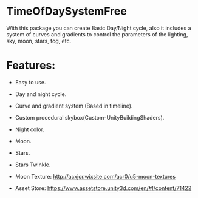 # TimeOfDaySystemFree
With this package you can create Basic Day/Night cycle, also it includes a system of curves and gradients to control the parameters of the lighting, sky, moon, stars, fog, etc.

# Features:
* Easy to use. 
* Day and night cycle. 
* Curve and gradient system (Based in timeline). 
* Custom procedural skybox(Custom-UnityBuildingShaders).
* Night color. 
* Moon. 
* Stars.
* Stars Twinkle.

* Moon Texture: http://acxjcr.wixsite.com/acr0/u5-moon-textures

* Asset Store: https://www.assetstore.unity3d.com/en/#!/content/71422


